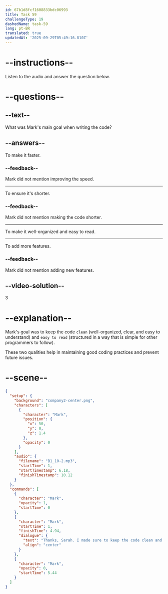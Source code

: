 ```yaml
---
id: 67b1d8fcf1608833bdc06993
title: Task 59
challengeType: 19
dashedName: task-59
lang: pt-BR
translated: true
updatedAt: '2025-09-29T05:49:16.810Z'
---
```


<!-- (Audio) Mark: Thanks, Sarah. I made sure to keep the code clean and easy to read. -->

# --instructions--

Listen to the audio and answer the question below.

# --questions--

## --text--

What was Mark's main goal when writing the code?

## --answers--

To make it faster.

### --feedback--

Mark did not mention improving the speed.

---

To ensure it's shorter.

### --feedback--

Mark did not mention making the code shorter.

---

To make it well-organized and easy to read.

---

To add more features.

### --feedback--

Mark did not mention adding new features.

## --video-solution--

3

# --explanation--

Mark's goal was to keep the code `clean` (well-organized, clear, and easy to understand) and `easy to read` (structured in a way that is simple for other programmers to follow).

These two qualities help in maintaining good coding practices and prevent future issues.

# --scene--

```json
{
  "setup": {
    "background": "company2-center.png",
    "characters": [
      {
        "character": "Mark",
        "position": {
          "x": 50,
          "y": 0,
          "z": 1.4
        },
        "opacity": 0
      }
    ],
    "audio": {
      "filename": "B1_10-2.mp3",
      "startTime": 1,
      "startTimestamp": 6.18,
      "finishTimestamp": 10.12
    }
  },
  "commands": [
    {
      "character": "Mark",
      "opacity": 1,
      "startTime": 0
    },
    {
      "character": "Mark",
      "startTime": 1,
      "finishTime": 4.94,
      "dialogue": {
        "text": "Thanks, Sarah. I made sure to keep the code clean and easy to read.",
        "align": "center"
      }
    },
    {
      "character": "Mark",
      "opacity": 0,
      "startTime": 5.44
    }
  ]
}
```
